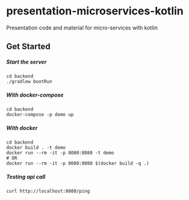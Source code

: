 # presentation-microservices-kotlin
Presentation code and material for micro-services with kotlin

## Get Started
##### Start the server
```
cd backend
./gradlew bootRun
```
##### With docker-compose
```
cd backend
docker-compose -p demo up
```
##### With docker
```
cd backend
docker build . -t demo
docker run --rm -it -p 8080:8080 -t demo
# OR
docker run --rm -it -p 8080:8080 $(docker build -q .)
```
##### Testing api call
```
curl http://localhost:8080/ping
```
